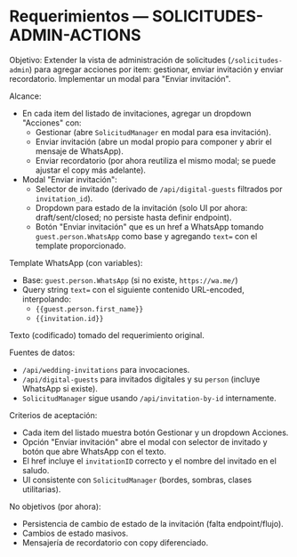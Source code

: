 # Requerimientos — SOLICITUDES-ADMIN-ACTIONS

Objetivo: Extender la vista de administración de solicitudes (`/solicitudes-admin`) para agregar acciones por item: gestionar, enviar invitación y enviar recordatorio. Implementar un modal para "Enviar invitación".

Alcance:
- En cada item del listado de invitaciones, agregar un dropdown "Acciones" con:
  - Gestionar (abre `SolicitudManager` en modal para esa invitación).
  - Enviar invitación (abre un modal propio para componer y abrir el mensaje de WhatsApp).
  - Enviar recordatorio (por ahora reutiliza el mismo modal; se puede ajustar el copy más adelante).
- Modal "Enviar invitación":
  - Selector de invitado (derivado de `/api/digital-guests` filtrados por `invitation_id`).
  - Dropdown para estado de la invitación (solo UI por ahora: draft/sent/closed; no persiste hasta definir endpoint).
  - Botón "Enviar invitación" que es un href a WhatsApp tomando `guest.person.WhatsApp` como base y agregando `text=` con el template proporcionado.

Template WhatsApp (con variables):
- Base: `guest.person.WhatsApp` (si no existe, `https://wa.me/`)
- Query string `text=` con el siguiente contenido URL-encoded, interpolando:
  - `{{guest.person.first_name}}`
  - `{{invitation.id}}`

Texto (codificado) tomado del requerimiento original.

Fuentes de datos:
- `/api/wedding-invitations` para invocaciones.
- `/api/digital-guests` para invitados digitales y su `person` (incluye WhatsApp si existe).
- `SolicitudManager` sigue usando `/api/invitation-by-id` internamente.

Criterios de aceptación:
- Cada item del listado muestra botón Gestionar y un dropdown Acciones.
- Opción "Enviar invitación" abre el modal con selector de invitado y botón que abre WhatsApp con el texto.
- El href incluye el `invitationID` correcto y el nombre del invitado en el saludo.
- UI consistente con `SolicitudManager` (bordes, sombras, clases utilitarias).

No objetivos (por ahora):
- Persistencia de cambio de estado de la invitación (falta endpoint/flujo).
- Cambios de estado masivos.
- Mensajería de recordatorio con copy diferenciado.

